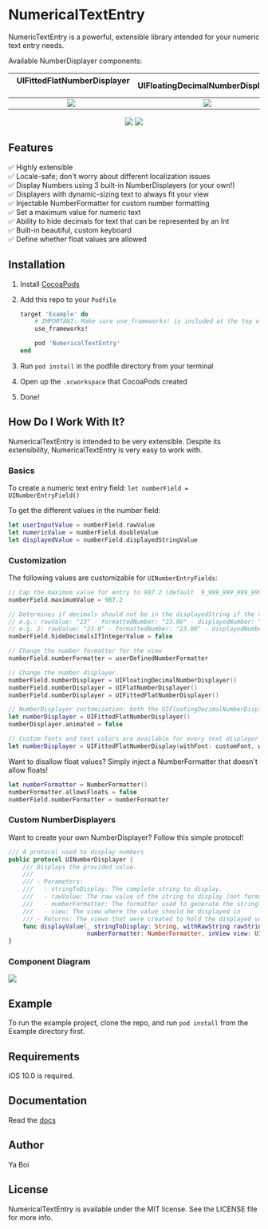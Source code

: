 # NumericalTextEntry

NumericTextEntry is a powerful, extensible library intended for your numeric text entry needs.

Available NumberDisplayer components: 

| &nbsp;&nbsp;UIFittedFlatNumberDisplayer &nbsp;&nbsp;&nbsp; | UIFloatingDecimalNumberDisplayer | &nbsp;&nbsp;&nbsp;&nbsp;&nbsp;UIFlatNumberDisplayer&nbsp;&nbsp;&nbsp;&nbsp;&nbsp;&nbsp; |
|:---------------------------:|:--------------------------------:|:---------------------:|
<img src="Readme_Imgs/UIFittedFlatNumberDisplayer.gif" /> | <img src="Readme_Imgs/UIFloatingDecimalNumberDisplayer.gif" /> | <img src="Readme_Imgs/UIFlatNumberDisplayer.gif" />
<p align="center">
<img src="Readme_Imgs/CustomKeyboard.gif" />
<img src="Readme_Imgs/DisableFloatEntry.gif" />
</p>

## Features

✅ Highly extensible  
✅ Locale-safe; don't worry about different localization issues  
✅ Display Numbers using 3 built-in NumberDisplayers (or your own!)  
✅ Displayers with dynamic-sizing text to always fit your view  
✅ Injectable NumberFormatter for custom number formatting  
✅ Set a maximum value for numeric text  
✅ Ability to hide decimals for text that can be represented by an Int  
✅ Built-in beautiful, custom keyboard  
✅ Define whether float values are allowed  

## Installation

1. Install [CocoaPods](https://cocoapods.org)
1. Add this repo to your `Podfile`

	```ruby
	target 'Example' do
		# IMPORTANT: Make sure use_frameworks! is included at the top of the file
		use_frameworks!

		pod 'NumericalTextEntry'
	end
	```
1. Run `pod install` in the podfile directory from your terminal
1. Open up the `.xcworkspace` that CocoaPods created
1. Done!

## How Do I Work With It?

NumericalTextEntry is intended to be very extensible. Despite its extensibility, NumericalTextEntry is very easy to work with.

### Basics

To create a numeric text entry field: `let numberField = UINumberEntryField()`

To get the different values in the number field:  
```Swift
let userInputValue = numberField.rawValue
let numericValue = numberField.doubleValue
let displayedValue = numberField.displayedStringValue
```

### Customization

The following values are customizable for `UINumberEntryFields`:  
```Swift
// Cap the maximum value for entry to 987.2 (default  9_999_999_999_999.99; exceeding the default value may cause formatting errors due to double-precision.)
numberField.maximumValue = 987.2

// Determines if decimals should not be in the displayedString if the number can be represented by an integer 
// e.g.: rawValue: "23" - formattedNumber: "23.00" - displayedNumber: "23")
// e.g. 2: rawValue: "23.0" - formattedNumber: "23.00" - displayedNumber: "23.00"
numberField.hideDecimalsIfIntegerValue = false

// Change the number formatter for the view
numberField.numberFormatter = userDefinedNumberFormatter

// Change the number displayer.
numberField.numberDisplayer = UIFloatingDecimalNumberDisplayer()
numberField.numberDisplayer = UIFlatNumberDisplayer()
numberField.numberDisplayer = UIFittedFlatNumberDisplayer()

// NumberDisplayer customization: both the UIFloatingDecimalNumberDisplayer and UIFittedFlatNumberDisplayer have toggleable animations.
let numberDisplayer = UIFittedFlatNumberDisplayer()
numberDisplayer.animated = false

// Custom fonts and text colors are available for every text displayer as well!
let numberDisplayer = UIFittedFlatNumberDisplay(withFont: customFont, withTextColor: UIColor.red)
```

Want to disallow float values? Simply inject a NumberFormatter that doesn't allow floats!  
```Swift
let numberFormatter = NumberFormatter()
numberFormatter.allowsFloats = false
numberField.numberFormatter = numberFormatter
```

### Custom NumberDisplayers

Want to create your own NumberDisplayer? Follow this simple protocol!

```Swift
/// A protocol used to display numbers
public protocol UINumberDisplayer {
    /// Displays the provided value.
    ///
    /// - Parameters:
    ///   - stringToDisplay: The complete string to display.
    ///   - rawValue: The raw value of the string to display (not formatted)
    ///   - numberFormatter: The formatter used to generate the stringToDisplay
    ///   - view: The view where the value should be displayed in
    /// - Returns: The views that were created to hold the displayed value.
    func displayValue(_ stringToDisplay: String, withRawString rawString: String,
                      numberFormatter: NumberFormatter, inView view: UIView) -> [UIView]
}
```

### Component Diagram

![](Readme_Imgs/UINumberEntryFieldComponentDiagram.png)


## Example

To run the example project, clone the repo, and run `pod install` from the Example directory first.

## Requirements

iOS 10.0 is required.

## Documentation

Read the [docs](https://htmlpreview.github.io/?https://github.com/Chris-Perkins/NumericalTextEntry/blob/master/docs/index.html)

## Author

Ya Boi

## License

NumericalTextEntry is available under the MIT license. See the LICENSE file for more info.
